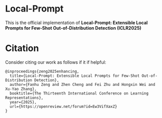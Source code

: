 # Local-Prompt

This is the official implementation of **Local-Prompt: Extensible Local Prompts for Few-Shot Out-of-Distribution Detection (ICLR2025)**


# Citation

Consider citing our work as follows if it if helpful:
```
@inproceedings{zeng2025enhancing,
  title={Local-Prompt: Extensible Local Prompts for Few-Shot Out-of-Distribution Detection},
  author={Fanhu Zeng and Zhen Cheng and Fei Zhu and Hongxin Wei and Xu-Yao Zhang},
  booktitle={The Thirteenth International Conference on Learning Representations},
  year={2025},
  url={https://openreview.net/forum?id=Ew3VifXaxZ}
}
```
